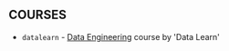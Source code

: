 ## COURSES

- ```datalearn``` - [Data Engineering](https://github.com/Data-Learn/data-engineering) course by 'Data Learn'
